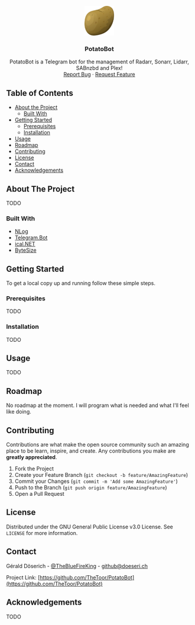 <p align="center">
  <a href="https://github.com/TheToor/PotatoBot">
    <img src="img/potato.png" alt="Logo" width="80" height="80">
  </a>

  <h3 align="center">PotatoBot</h3>

  <p align="center">
    PotatoBot is a Telegram bot for the management of Radarr, Sonarr, Lidarr, SABnzbd and Plex!
    <br />
    <a href="https://github.com/TheToor/PotatoBot/issues">Report Bug</a>
    ·
    <a href="https://github.com/TheToor/PotatoBot/issues">Request Feature</a>
  </p>


## Table of Contents

* [About the Project](#about-the-project)
  * [Built With](#built-with)
* [Getting Started](#getting-started)
  * [Prerequisites](#prerequisites)
  * [Installation](#installation)
* [Usage](#usage)
* [Roadmap](#roadmap)
* [Contributing](#contributing)
* [License](#license)
* [Contact](#contact)
* [Acknowledgements](#acknowledgements)



## About The Project

TODO

### Built With

* [NLog]([https://nlog-project.org/](https://nlog-project.org/))
* [Telegram.Bot](https://github.com/TelegramBots/telegram.bot)
* [ical.NET]([https://github.com/rianjs/ical.net](https://github.com/rianjs/ical.net))
* [ByteSize]([https://github.com/omar/ByteSize](https://github.com/omar/ByteSize))


## Getting Started

To get a local copy up and running follow these simple steps.

### Prerequisites

TODO

### Installation

TODO



## Usage

TODO


## Roadmap

No roadmap at the moment. I will program what is needed and what I'll feel like doing.



## Contributing

Contributions are what make the open source community such an amazing place to be learn, inspire, and create. Any contributions you make are **greatly appreciated**.

1. Fork the Project
2. Create your Feature Branch (`git checkout -b feature/AmazingFeature`)
3. Commit your Changes (`git commit -m 'Add some AmazingFeature'`)
4. Push to the Branch (`git push origin feature/AmazingFeature`)
5. Open a Pull Request


## License

Distributed under the GNU General Public License v3.0 License. See `LICENSE` for more information.


## Contact

Gérald Döserich - [@TheBlueFireKing](https://twitter.com/TheBlueFireKing) - github@doeseri.ch

Project Link: [https://github.com/TheToor/PotatoBot](https://github.com/TheToor/PotatoBot)



## Acknowledgements
TODO
<!--
* []()
* []()
* []()
-->
